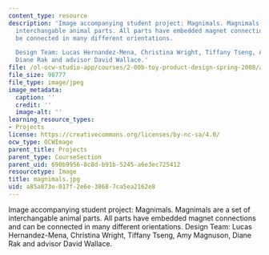 ```yaml
---
content_type: resource
description: 'Image accompanying student project: Magnimals. Magnimals are a set of
  interchangable animal parts. All parts have embedded magnet connections and can
  be connected in many different orientations.

  Design Team: Lucas Hernandez-Mena, Christina Wright, Tiffany Tseng, Amy Magnuson,
  Diane Rak and advisor David Wallace.'
file: /ol-ocw-studio-app/courses/2-00b-toy-product-design-spring-2008/a85a873e017f2e6e38687ca5ea2162e8_magnimals.jpg
file_size: 98777
file_type: image/jpeg
image_metadata:
  caption: ''
  credit: ''
  image-alt: ''
learning_resource_types:
- Projects
license: https://creativecommons.org/licenses/by-nc-sa/4.0/
ocw_type: OCWImage
parent_title: Projects
parent_type: CourseSection
parent_uid: 690b9956-8c8d-b91b-5245-a6e3ec725412
resourcetype: Image
title: magnimals.jpg
uid: a85a873e-017f-2e6e-3868-7ca5ea2162e8
---
```

Image accompanying student project: Magnimals. Magnimals are a set of interchangable animal parts. All parts have embedded magnet connections and can be connected in many different orientations.
Design Team: Lucas Hernandez-Mena, Christina Wright, Tiffany Tseng, Amy Magnuson, Diane Rak and advisor David Wallace.